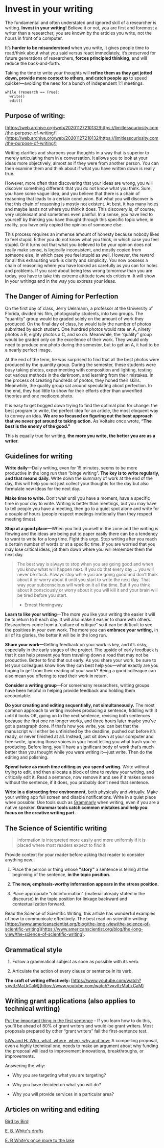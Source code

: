 # Invest in your writing

The fundamental and often understated and ignored skill of a researcher is writing. **Invest in your writing!** Believe it or not, you are first and foremost a writer than a researcher, you are known by the articles you write, not the hours in front of a computer.

It’s **harder to be misunderstood** when you write, it gives people time to read/think about what you said versus react immediately, it’s preserved for future generations of researchers, **forces principled thinking,** and will reduce the back-and-forth. 

Taking the time to write your thoughts will **refine them as they get jotted down, provide more context to others, and catch people up** to speed quicker—avoiding the need for a bunch of independent 1:1 meetings.

```python3
while (research == True):
  write()
  edit()
```
## Purpose of writing: 
[https://web.archive.org/web/20201127210132/https://limitlesscuriosity.com/the-purpose-of-writing/](https://web.archive.org/web/20201127210132/https://limitlesscuriosity.com/the-purpose-of-writing/)

Writing clarifies and sharpens your thoughts in a way that is superior to merely articulating them in a conversation. It allows you to look at your ideas more objectively, almost as if they were from another person. You can then examine them and think about if what you have written down is really true.

However, more often than discovering that your ideas are wrong, you will discover something different: that you do not know what you think. Sure, you have some vague idea, and you believe that there is a chain of reasoning that leads to a certain conclusion. But what you will discover is that this chain of reasoning is mostly not existent. At best, it has many holes and maybe leads not where you think it does. This discovery is, of course, very unpleasant and sometimes even painful. In a sense, you have lied to yourself by thinking you have thought through this specific topic when, in reality, you have only copied the opinion of someone else.

This process requires an immense amount of honesty because nobody likes to feel stupid. Either you do not know what you think, in which case you feel stupid. Or it turns out that what you believed to be your opinion does not really make sense, is logically inconsistent, and mostly copied from someone else, in which case you feel stupid as well. However, the reward for all this exhausting work is clarity and simplicity. You now possess a chain of reasoning where you have looked as carefully as you can for holes and problems. If you care about being less wrong tomorrow than you are today, you have to take this extreme attitude towards criticism. It will show in your writings and in the way you express your ideas.

## The Danger of Aiming for Perfection 
On the first day of class, Jerry Uelsmann, a professor at the University of Florida, divided his film, photography students, into two groups. The “quantity” group would be graded solely on the amount of work they produced. On the final day of class, he would tally the number of photos submitted by each student. One hundred photos would rate an A, ninety photos a B, eighty photos a C, and so on. Meanwhile,  the “quality” group would be graded only on the excellence of their work. They would only need to produce one photo during the semester, but to get an A, it had to be a nearly perfect image. 

At the end of the term, he was surprised to find that all the best photos were produced by the quantity group. During the semester, these students were busy taking photos, experimenting with composition and lighting, testing out various methods in the darkroom, and learning from their mistakes. In the process of creating hundreds of photos, they honed their skills. Meanwhile, the quality group sat around speculating about perfection. In the end, they had little to show for their efforts other than unverified theories and one mediocre photo.

It is easy to get bogged down trying to find the optimal plan for change: the best program to write, the perfect idea for an article, the most eloquent way to convey an idea. **We are so focused on figuring out the best approach that we never get around to taking action.** As Voltaire once wrote, **“The best is the enemy of the good.”**

This is equally true for writing, **the more you write, the better you are as a writer.**

## Guidelines for writing 
**Write daily**—Daily writing, even for 15 minutes, seems to be more productive in the long run than “binge writing”.  **The key is to write regularly, and that means daily.** Write down the summary of work at the end of the day, this will help you not just collect your thoughts for the day but also formulate new ideas for the next day.

**Make time to write.** Don’t wait until you have a moment, have a specific time in your day to write. Writing is better than meetings, but you may have to tell people you have a meeting, then go to a quiet spot alone and write for a couple of hours (people respect meetings irrationally than they respect meeting times).

**Stop at a good place**—When you find yourself in the zone and the writing is flowing and the ideas are being put to paper easily there can be a tendency to want to write for a long time. Fight this urge. Stop writing after you reach a certain number of words or at a specific time. If you are worried that you may lose critical ideas, jot them down where you will remember them the next day. 

> The best way is always to stop when you are going good and when you know what will happen next. If you do that every day … you will never be stuck. Always stop while you are going good and don’t think about it or worry about it until you start to write the next day. That way your subconscious will work on it all the time. But if you think about it consciously or worry about it you will kill it and your brain will be tired before you start.
> - Ernest Hemingway

**Learn to like your writing**—The more you like your writing the easier it will be to return to it each day.  It will also make it easier to share with others. Researchers come from a “culture of critique” so it can be difficult to see the positives in your own work. The more you can **embrace your writing,** in all of its glories, the better it will be in the long run.

**Share your work**—Getting feedback on your work is key, and it’s risky, especially in the early stages of the project. The upside of early feedback is that it can help prevent you from traveling down a road that may not be productive. Better to find that out early. As you share your work, be sure to let your colleagues know how they can best help you—what exactly are you hoping to get from their reading of your work?  Being a good colleague can also mean you offering to read their work in return.

**Consider a writing group**—For some/many researchers, writing groups have been helpful in helping provide feedback and holding them accountable. 

**Do your creating and editing sequentially, not simultaneously.** The most common approach to writing involves producing a sentence, fiddling with it until it looks OK, going on to the next sentence, revising both sentences because the first one no longer works, and three hours later maybe you’ve got a paragraph done. If that’s how you write, you can bet that the manuscript will either be unfinished by the deadline, pushed out before it’s ready, or never finished at all. Instead, just sit down at your computer and free-write, ignoring those voices in your head telling you what trash you’re producing. Before long, you’ll have a significant body of work that’s much better than you thought while you were writing it—just write. Then do the editing and polishing.

**Spend twice as much time editing as you spend writing.** Write without trying to edit, and then allocate a block of time to review your writing, and critically edit it. Read a sentence, now remove it and see if it makes sense without the sentence, if it does, you probably don’t need that sentence.

**Write in a distracting free environment,** both physically and virtually. Make your writing app full screen and disable notifications. Write in a quiet place when possible. Use tools such as [Grammarly](https://www.grammarly.com/) when writing, even if you are a native speaker. **Grammar tools catch common mistakes and help you focus on the creative writing part.**

## The Science of Scientific writing
> Information is interpreted more easily and more uniformly if it is placed where most readers expect to find it.

Provide context for your reader before asking that reader to consider anything new.

1. Place the person or thing whose **"story"** a sentence is telling at the beginning of the sentence, **in the topic position.**

2. **The new, emphasis-worthy information appears in the stress position.**

3. Place appropriate "old information" (material already stated in the discourse) in the topic position for linkage backward and contextualization forward.

Read the Science of Scientific Writing, this article has wonderful examples of how to communicate effectively. The best read on scientific writing: [https://www.americanscientist.org/blog/the-long-view/the-science-of-scientific-writing](https://www.americanscientist.org/blog/the-long-view/the-science-of-scientific-writing).

## Grammatical style
1. Follow a grammatical subject as soon as possible with its verb.

2. Articulate the action of every clause or sentence in its verb.

**The craft of writing effectively:** [https://www.youtube.com/watch?v=vtIzMaLkCaM](https://www.youtube.com/watch?v=vtIzMaLkCaM)

## Writing grant applications (also applies to technical writing)
[Put the important thing in the first sentence](https://web.archive.org/web/20201112035456/https://seliger.com/2017/08/21/grant-writing-help-series-put-important-thing-first-sentence/) – If you learn how to do this, you’ll be ahead of 80% of grant writers and would-be grant writers. Most proposals prepared by other “grant writers” fail the first-sentence test.

[5Ws and H: Who, what, where, when, why and how:](https://web.archive.org/web/20201130200813/https://seliger.com/2008/07/21/every-proposal-needs-six-elements-who-what-where-when-why-and-how-the-rest-is-mere-commentary/) A compelling proposal, even a highly technical one, needs to make an argument about why funding the proposal will lead to improvement innovations, breakthroughs, or improvements.

Answering the why:

- Why you are targeting what you are targeting?

- Why you have decided on what you will do?

- Why you will provide services in a particular area?

## Articles on writing and editing
[Bird by Bird](https://www.goodreads.com/book/show/12543.Bird_by_Bird)

[E. B. White's drafts](https://writingcenter.fas.harvard.edu/pages/revising-draft)

[E. B White's once more to the lake](https://web.archive.org/web/20201124043322/https://www.thoughtco.com/e-b-whites-drafts-once-more-1692830)